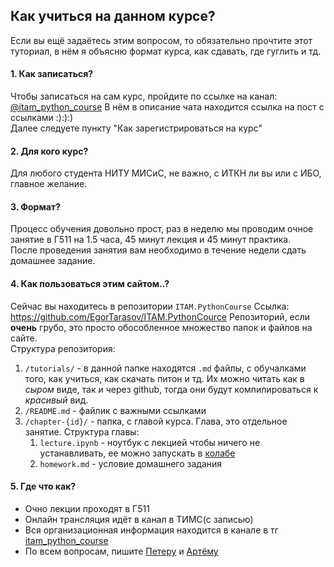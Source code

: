 ## Как учиться на данном курсе?

Если вы ещё задаётесь этим вопросом, то обязательно прочтите этот туториал, в нём я объясню формат курса, как сдавать, где гуглить и тд.

#### 1. **Как записаться?**

Чтобы записаться на сам курс, пройдите по ссылке на канал: [@itam_python_course](https://t.me/itam_python_course/2)
В нём в описание чата находится ссылка на пост с ссылками :):):)  
Далее следуете пункту "Как зарегистрироваться на курс"

#### 2. **Для кого курс?**

Для любого студента НИТУ МИСиС, не важно, с ИТКН ли вы или с ИБО, главное желание.

#### 3. **Формат?**

Процесс обучения довольно прост, раз в неделю мы
проводим очное занятие в Г511 на 1.5 часа, 45 минут лекция и 45 минут практика.  
После проведения занятия вам необходимо в течение недели сдать домашнее задание.

#### 4. **Как пользоваться этим сайтом..?**

Сейчас вы находитесь в репозитории `ITAM.PythonCourse`
Ссылка:  
https://github.com/EgorTarasov/ITAM.PythonCource
Репозиторий, если **очень** грубо, это просто обособленное множество папок и файлов на сайте.  
Структура репозитория:

1. `/tutorials/` - в данной папке находятся `.md`
   файлы, с обучалками того, как учиться, как скачать питон и тд. Их можно читать как в _сыром_ виде, так и через github, тогда они будут компилироваться к _красивый_ вид.
2. `/README.md` - файлик с важными ссылками
3. `/chapter-{id}/` - папка, с главой курса. Глава, это отдельное занятие.
   Структура главы:
   1. `lecture.ipynb` - ноутбук с лекцией чтобы ничего не устанавливать, ее можно запускать в [колабе](http://colab.research.google.com/)
   2. `homework.md` - условие домашнего задания

#### 5. **Где что как?**

- Очно лекции проходят в Г511
- Онлайн трансляция идёт в канал в ТИМС(с записью)
- Вся организационная информация находится в канале в тг [itam_python_course](https://t.me/itam_python_course)
- По всем вопросам, пишите [Петеру](https://t.me/teadove) и [Артёму](https://t.me/sostema)
